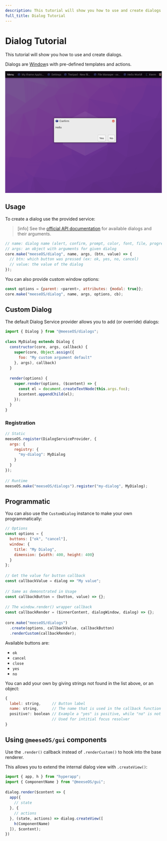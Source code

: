 ```yaml
---
description: This tutorial will show you how to use and create dialogs.
full_title: Dialog Tutorial
---
```


# Dialog Tutorial

This tutorial will show you how to use and create dialogs.

Dialogs are [Window](../window/README.md)s with pre-defined templates and actions.

![Example](example.png)

## Usage

To create a dialog use the provided service:

> [info] See the [official API documentation](https://meeseOS.github.io/meeseOS-manual/api/dialogs/)
> for available dialogs and their arguments.

```javascript
// name: dialog name (alert, confirm, prompt, color, font, file, progress)
// args: an object with arguments for given dialog
core.make("meeseOS/dialog", name, args, (btn, value) => {
  // btn: which button was pressed (ex: ok, yes, no, cancel)
  // value: the value of the dialog
});
```

You can also provide custom window options:

```javascript
const options = {parent: <parent>, attributes: {modal: true}};
core.make("meeseOS/dialog", name, args, options, cb);
```

## Custom Dialog

The default Dialog Service provider allows you to add (or override) dialogs:

```javascript
import { Dialog } from "@meeseOS/dialogs";

class MyDialog extends Dialog {
  constructor(core, args, callback) {
    super(core, Object.assign({
      foo: "My custom argument default"
    }, args), callback)
  }

  render(options) {
    super.render(options, ($content) => {
      const el = document.createTextNode(this.args.foo);
      $content.appendChild(el);
    });
  }
}
```

### Registration

```javascript
// Static
meeseOS.register(DialogServiceProvider, {
  args: {
    registry: {
      "my-dialog": MyDialog
    }
  }
});

// Runtime
meeseOS.make("meeseOS/dialogs").register("my-dialog", MyDialog);
```

## Programmatic

You can also use the `CustomDialog` instance to make your own programmatically:

```javascript
// Options
const options = {
  buttons: ["ok", "cancel"],
  window: {
    title: "My Dialog",
    dimension: {width: 400, height: 400}
  }
};

// Get the value for button callback
const callbackValue = dialog => "My value";

// Same as demonstrated in Usage
const callbackButton = (button, value) => {};

// The window.render() wrapper callback
const callbackRender = ($innerContent, dialogWindow, dialog) => {};

core.make("meeseOS/dialogs")
  .create(options, callbackValue, callbackButton)
  .renderCustom(callbackRender);
```

Available buttons are:

* `ok`
* `cancel`
* `close`
* `yes`
* `no`

You can add your own by giving strings not found in the list above, or an object:

```javascript
{
  label: string,     // Button label
  name: string,      // The name that is used in the callback function
  positive?: boolean // Example a "yes" is positive, while "no" is not
                     // Used for intitial focus resolver
}
```

## Using `@meeseOS/gui` components

Use the `.render()` callback instead of `.renderCustom()` to hook into the base renderer.

This allows you to extend the internal dialog view with `.createView()`:

```javascript
import { app, h } from "hyperapp";
import { ComponentName } from "@meeseOS/gui";

dialog.render($content => {
  app({
    // state
  }, {
    // actions
  }, (state, actions) => dialog.createView([
    h(ComponentName)
  ]), $content);
})
```
